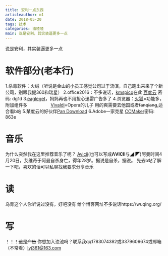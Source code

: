 ```yaml
---
title: 安利一点东西
articleauthor: m1
date: 2018-05-20
tags: 技术
categories: 浊喳喳
main: 说是安利，其实装逼更多一点
---
```

说是安利，其实装逼更多一点
# 软件部分(老本行)
1.杀毒软件：火绒（听说是金山的小员工感觉公司过于流氓，自己跑出来来了个新公司，别跟我提360和瑞星）
2.office2016：不多说话，[kmspico](https://heldigard.wordpress.com/2016/01/12/kmspico-v10-2-0-by-heldigard/)在此
[百度云](https://pan.baidu.com/s/1H_DrJYtJsvvq8TxwYS_buw) 密码: dg1d
3.[eagleget](http://www.eagleget.com/cn/)，妈妈再也不用担心迅雷广告多了
4.浏览器：[火狐](http://www.firefox.com.cn/)=功能多，附加组件多
　　　　　[Vivaldi](https://vivaldi.com/)=Opera的儿子 用的爽需要去他国或者~~fanqiang~~,适合看b站
5.某度云的好伙伴[Pan Download](http://pandownload.com/)
6.Adobe一家克星   [CCMaker](https://pan.baidu.com/s/1eUS31FkjMQhEFoGb7NQJHw )密码: 863e
# 音乐
为什么突然我在这里推荐音乐了呢？
[Avicii](http://www.avicii.com/)(也可以写成**ΛVICII**与◢ ◤)阿曼时间4月20日，艾维奇于阿曼自杀身亡，得年28岁。据说是自杀，据说。
先去b站了解一下吧，喜欢的话可以私聊找我要求分享音乐
# 读
乌青这个人你听说过没有，好吧没有 
给个博客网址不多说话https://wuqing.org/
# 写
！！！~~这是广告~~
你想加入浊池吗？联系我qq1783074382或3379609674或邮箱（不常看）lyj361@163.com
